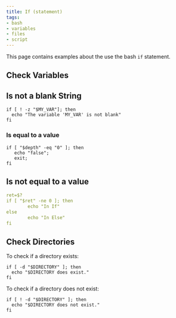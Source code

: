 ```yaml
---
title: If (statement)
tags:
- bash
- variables
- files
- script
---
```


This page contains examples about the use the bash `if` statement.
<!--more-->

## Check Variables

## Is not a blank String

```shell
if [ ! -z "$MY_VAR"]; then
  echo "The variable 'MY_VAR' is not blank"
fi
```

### Is equal to a value

```shell
if [ "$depth" -eq "0" ]; then
   echo "false";
   exit;
fi
```

## Is not equal to a value

```yaml
ret=$?
if [ "$ret" -ne 0 ]; then
        echo "In If"
else
        echo "In Else"
fi
```



## Check Directories

To check if a directory exists:

```shell
if [ -d "$DIRECTORY" ]; then
  echo "$DIRECTORY does exist."
fi
```

To check if a directory does not exist:

```shell
if [ ! -d "$DIRECTORY" ]; then
  echo "$DIRECTORY does not exist."
fi
```
